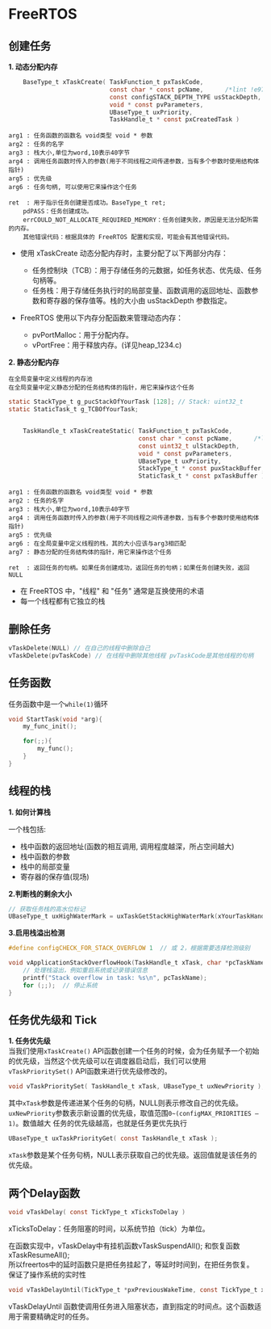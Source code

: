 # FreeRTOS

## 创建任务
**1. 动态分配内存**
```c
	BaseType_t xTaskCreate(	TaskFunction_t pxTaskCode,
							const char * const pcName,		/*lint !e971 Unqualified char types are allowed for strings and single characters only. */
							const configSTACK_DEPTH_TYPE usStackDepth,
							void * const pvParameters,
							UBaseType_t uxPriority,
							TaskHandle_t * const pxCreatedTask )
```  
    arg1 : 任务函数的函数名 void类型 void * 参数
    arg2 : 任务的名字
    arg3 : 栈大小,单位为word,10表示40字节
    arg4 : 调用任务函数时传入的参数(用于不同线程之间传递参数，当有多个参数时使用结构体指针)
    arg5 : 优先级
    arg6 : 任务句柄, 可以使用它来操作这个任务 

    ret  : 用于指示任务创建是否成功。BaseType_t ret;
        pdPASS：任务创建成功。  
        errCOULD_NOT_ALLOCATE_REQUIRED_MEMORY：任务创建失败，原因是无法分配所需的内存。  
        其他错误代码：根据具体的 FreeRTOS 配置和实现，可能会有其他错误代码。  
+ 使用 xTaskCreate 动态分配内存时，主要分配了以下两部分内存：  
    + 任务控制块（TCB）：用于存储任务的元数据，如任务状态、优先级、任务句柄等。
    + 任务栈：用于存储任务执行时的局部变量、函数调用的返回地址、函数参数和寄存器的保存值等。栈的大小由 usStackDepth 参数指定。

+ FreeRTOS 使用以下内存分配函数来管理动态内存：
    + pvPortMalloc：用于分配内存。
    + vPortFree：用于释放内存。(详见heap_1234.c)

**2. 静态分配内存**
```
在全局变量中定义线程的内存池  
在全局变量中定义静态分配的任务结构体的指针，用它来操作这个任务  
```
```c
static StackType_t g_pucStackOfYourTask [128]; // Stack: uint32_t
static StaticTask_t g_TCBOfYourTask;


	TaskHandle_t xTaskCreateStatic(	TaskFunction_t pxTaskCode,
									const char * const pcName,		/*lint !e971 Unqualified char types are allowed for strings and single characters only. */
									const uint32_t ulStackDepth,
									void * const pvParameters,
									UBaseType_t uxPriority,
									StackType_t * const puxStackBuffer,
									StaticTask_t * const pxTaskBuffer )
```
    arg1 : 任务函数的函数名 void类型 void * 参数
    arg2 : 任务的名字
    arg3 : 栈大小,单位为word,10表示40字节
    arg4 : 调用任务函数时传入的参数(用于不同线程之间传递参数，当有多个参数时使用结构体指针)
    arg5 : 优先级
    arg6 : 在全局变量中定义线程的栈，其的大小应该与arg3相匹配
    arg7 : 静态分配的任务结构体的指针，用它来操作这个任务

    ret  : 返回任务的句柄。如果任务创建成功，返回任务的句柄；如果任务创建失败，返回 NULL

+ 在 FreeRTOS 中，"线程" 和 "任务" 通常是互换使用的术语
+ 每一个线程都有它独立的栈


## 删除任务
```c
vTaskDelete(NULL) // 在自己的线程中删除自己
vTaskDelete(pvTaskCode) // 在线程中删除其他线程 pvTaskCode是其他线程的句柄
```


## 任务函数
任务函数中是一个`while(1)`循环
```c
void StartTask(void *arg){
	my_func_init();

	for(;;){
		my_func();
	}
}
```

## 线程的栈
**1. 如何计算栈**  

一个栈包括:
-  栈中函数的返回地址(函数的相互调用, 调用程度越深，所占空间越大)
-  栈中函数的参数
-  栈中的局部变量
-  寄存器的保存值(现场)

**2.判断栈的剩余大小**
```c
// 获取任务栈的高水位标记
UBaseType_t uxHighWaterMark = uxTaskGetStackHighWaterMark(xYourTaskHandle);
```
**3.启用栈溢出检测**
```c
#define configCHECK_FOR_STACK_OVERFLOW 1  // 或 2，根据需要选择检测级别

void vApplicationStackOverflowHook(TaskHandle_t xTask, char *pcTaskName) {
    // 处理栈溢出，例如重启系统或记录错误信息
    printf("Stack overflow in task: %s\n", pcTaskName);
    for (;;);  // 停止系统
}
```

## 任务优先级和 Tick
**1. 任务优先级**  
当我们使用`xTaskCreate()` API函数创建一个任务的时候，会为任务赋予一个初始的优先级，当然这个优先级可以在调度器启动后，我们可以使用`vTaskPrioritySet()` API函数来进行优先级修改的。
```c
void vTaskPrioritySet( TaskHandle_t xTask, UBaseType_t uxNewPriority );
```
其中`xTask`参数是传递进某个任务的句柄，NULL则表示修改自己的优先级。  
`uxNewPriority`参数表示新设置的优先级，取值范围`0~(configMAX_PRIORITIES – 1)`。数值越大 任务的优先级越高，也就是任务更优先执行
```c
UBaseType_t uxTaskPriorityGet( const TaskHandle_t xTask );
```
`xTask`参数是某个任务句柄，NULL表示获取自己的优先级。返回值就是该任务的优先级。

## 两个Delay函数
```c
void vTaskDelay( const TickType_t xTicksToDelay )
```
xTicksToDelay：任务阻塞的时间，以系统节拍（tick）为单位。

在函数实现中，vTaskDelay中有挂机函数vTaskSuspendAll();  和恢复函数xTaskResumeAll();  
所以freertos中的延时函数只是把任务挂起了，等延时时间到，在把任务恢复。
保证了操作系统的实时性
```c
void vTaskDelayUntil(TickType_t *pxPreviousWakeTime, const TickType_t xTimeIncrement);
```
vTaskDelayUntil 函数使调用任务进入阻塞状态，直到指定的时间点。这个函数适用于需要精确定时的任务。

## 